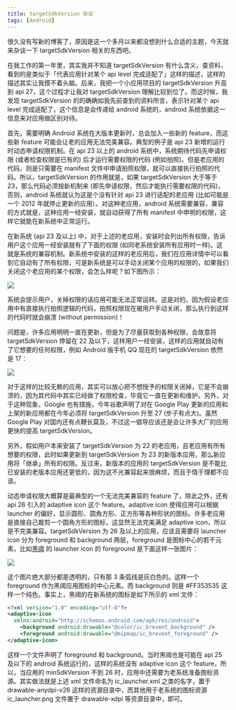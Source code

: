 ```yaml
---
title: targetSdkVersion 杂谈
tags: [Android]
---
```


很久没有写新的博客了，原因是这一个多月以来都没想到什么合适的主题，今天就来杂谈一下 targetSdkVersion 相关的东西吧。

在我工作的第一年里，其实我并不知道 targetSdkVersion 有什么含义，查资料，看到的是类似于「代表应用针对某个 api level 完成适配了」这样的描述，这样的描述其实让我摸不着头脑。后来，我把一个小应用项目的 targetSdkVersion 升高到 api 27，这个过程才让我对 targetSdkVersion 理解比较到位了。而这时候，我发现 targetSdkVersion 的的确确如我先前查到的资料所言，表示针对某个 api level 完成适配了，这个信息是会传递给 android 系统的，android 系统依据这一信息来对应用做区别对待。

首先，需要明确 Android 系统在大版本更新时，总会加入一些新的 feature，而这些新 feature 可能会让老的应用无法完美兼容。典型的例子是 api 23 新增的运行时动态申请权限机制。在 api 23 以上的 android 系统中，系统期待代码先申请权限 (或者检查权限是已有的) 后才运行需要权限的代码 (例如拍照)。但是老应用的代码，则是只需要在 manifest 文件中申请拍照权限，就可以直接执行拍照的代码。所以，targetSdkVersion 的作用就是，如果 targetSdkVersion 大于等于 23，那么代码必须按新机制来 (即先申请权限，然后才能执行需要权限的代码)，否则，android 系统就认为这是个没有针对 api 23 进行适配的老应用 (比如可能是一个 2012 年就停止更新的应用）。对这种老应用，android 系统需要兼容，兼容的方式就是，这种应用一经安装，就自动获得了所有 manifest 中申明的权限，这样它就能在新系统中正常运行。

在新系统 (api 23 及以上) 中，对于上述的老应用，安装时会列出所有权限，告诉用户这个应用一经安装就有了下面的权限 (如同老系统安装所有应用时一样)。这就是系统的兼容机制。新系统中安装的这样的老应用后，我们在应用详情中可以看到它自动有了所有权限，可是新系统是可以手动关闭某个应用的权限的，如果我们关闭这个老应用的某个权限，会怎么样呢？如下图所示：

![](http://tao93.top/images/2018/09/03/1535985225.png)

系统会提示用户，关掉权限的话应用可能无法正常运转。这是对的，因为假设老应用中有直接执行拍照逻辑的代码，拍照权限现在被用户手动关闭，那么执行到这样的代码时就会崩溃 (without permission)！

问题是，许多应用明明一直在更新，但是为了尽量获取到各种权限，会故意将 targetSdkVersion 停留在 22 及以下，这样用户一经安装，这样的应用就自动有了它想要的任何权限，例如 Android 版手机 QQ 现在的 targetSdkVersion 依然是 17：

![](http://tao93.top/images/2018/09/03/1535985675.png)

对于这样的比较无赖的应用，其实可以放心把不想授予的权限关闭掉，它是不会崩溃的，因为其代码中其实已经做了权限检查，毕竟它一直在更新和维护。另外，对于这种现象，Google 也有措施，今年谷歌声明了对在 Google Play 更新的应用和上架的新应用都在今年必须将 targetSdkVersion 升至 27 (步子有点大)。虽然 Google Play 对国内还有点鞭长莫及，不过这一倡导应该还是会让许多大厂的应用更快的提高 targetSdkVersion。

另外，假如用户本来安装了 targetSdkVersion 为 22 的老应用，且老应用有所有想要的权限，此时如果更新到 targetSdkVersion 为 23 的新版本应用，那么新应用将「继承」所有的权限。反过来，新版本的应用的 targetSdkVersion 是不能比已安装的老版本应用还更低的，因为这不光兼容起来很麻烦，而且于情于理都不应该。 

动态申请权限大概算是最典型的一个无法完美兼容的 feature 了，除此之外，还有 api 26 引入的 adaptive icon 这个 feature。adaptive icon 使得应用可以根据 launcher 的偏好，显示圆形、圆角方形、正方形等各种形状的图标。许多老应用是直接自己裁剪一个圆角方形的图标，这显然无法完美满足 adaptive icon，所以是不完美兼容。targetSdkVersion 为 26 及以上的应用，应该且需要将 launcher icon 分为 foreground 和 background 两层，foreground 是图标中心的若干元素，比如[黑阈](https://www.coolapk.com/apk/me.piebridge.brevent) 的 launcher icon 的 foreground 是下面这样一张图片：

![](http://tao93.top/images/2018/09/03/1535986448.png)

这个图片绝大部分都是透明的，只有那 3 条弧线是灰白色的。这样一个 foreground 作为黑阈应用图标的中心元素。而 background 则是 #FF353535 这样一个纯色。事实上，黑阈的在新系统的图标是如下所示的 xml 文件：

```xml
<?xml version="1.0" encoding="utf-8"?>
<adaptive-icon
  xmlns:android="http://schemas.android.com/apk/res/android">
    <background android:drawable="@color/ic_brevent_background" />
    <foreground android:drawable="@mipmap/ic_brevent_foreground" />
</adaptive-icon>
```

这样一个文件声明了 foreground 和 background。当时黑阈也是可能在 api 25 及以下的 android 系统运行的，这样的系统没有 adaptive icon 这个 feature，所以，当应用的 minSdkVersion 不到 26 时，应用中还需要为老系统准备图标资源。其实做法就是上述 xml 文件命名为 ic_launcher.xml 之类的名字，置于 drawable-anydpi-v26 这样的资源目录中，而其他用于老系统的图标资源 ic_launcher.png 文件置于 drawable-xdpi 等资源目录中，即可。


